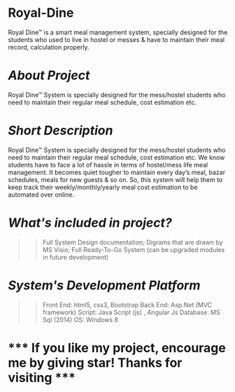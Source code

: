 # Royal-Dine

Royal Dine™ is a smart meal management system, specially designed for the students who used to live in hostel or messes & have to maintain their meal record, calculation properly.

# ***About Project***

Royal Dine™ System is specially designed for the mess/hostel students who need to maintain their regular meal schedule, cost estimation etc. 

# ***Short Description***

Royal Dine™ System is specially designed for the mess/hostel students who need to maintain their regular meal schedule, cost estimation etc. We know students have to face a lot of hassle in terms of hostel/mess life meal management. It becomes quiet tougher to maintain every day’s meal, bazar schedules, meals for new guests & so on. So, this system will help them to keep track their weekly/monthly/yearly meal cost estimation to be automated over online. 

# ***What's included in project?***

>>Full System Design documentation;
>>Digrams that are drawn by MS Visio;
>>Full Ready-To-Go System (can be upgraded modules in future development)

# ***System's Development Platform***

>>Front End: html5, css3, Bootstrap
>>Back End: Asp.Net (MVC framework)
>>Script: Java Script (js) , Angular Js
>>Database: MS Sql (2014)
>>OS: Windows 8


# *** If you like my project, encourage me by giving star! Thanks for visiting ***
